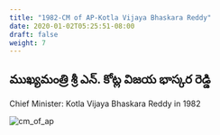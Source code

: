 ```yaml
---
title: "1982-CM of AP-Kotla Vijaya Bhaskara Reddy"
date: 2020-01-02T05:25:51-08:00
draft: false
weight: 7
---
```


## ముఖ్యమంత్రి శ్రీ ఎన్. కోట్ల విజయ భాస్కర రెడ్డి


Chief Minister: Kotla Vijaya Bhaskara Reddy in 1982



![cm_of_ap](/images/felicitations/cm_kotla_1982.png)

